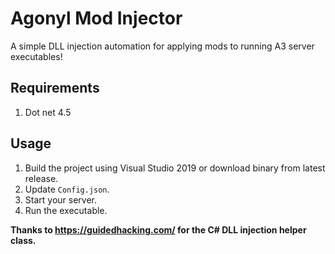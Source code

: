 # Agonyl Mod Injector

A simple DLL injection automation for applying mods to running A3 server executables!

Requirements
------------
1. Dot net 4.5

Usage
------
1. Build the project using Visual Studio 2019 or download binary from latest release.
2. Update `Config.json`.
3. Start your server.
4. Run the executable.

**Thanks to https://guidedhacking.com/ for the C# DLL injection helper class.**
